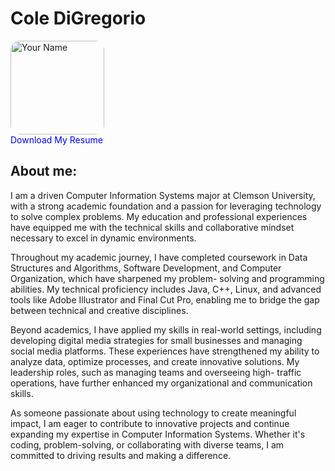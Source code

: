 # Cole DiGregorio

<div style="display: flex; align-items: center;">
    <div style="margin-right: 10px;">
        <img src="your-photo.jpg" alt="Your Name" style="width: 150px; border-radius: 10%;">
        <div>
            <a href="your-resume.pdf" target="_blank" style="text-decoration: none; color: blue;">Download My Resume</a>
        </div>
    </div>
    <div>
    </div>
</div>


 ## About me:

I am a driven Computer Information Systems major at Clemson University, with a strong academic foundation and a passion for leveraging technology to solve complex problems. My               education and professional experiences have equipped me with the technical skills and collaborative mindset necessary to excel in dynamic environments.  
        
Throughout my academic journey, I have completed coursework in Data Structures and Algorithms, Software Development, and Computer Organization, which have sharpened my problem-              solving and programming abilities. My technical proficiency includes Java, C++, Linux, and advanced tools like Adobe Illustrator and Final Cut Pro, enabling me to bridge the gap             between technical and creative disciplines.  

Beyond academics, I have applied my skills in real-world settings, including developing digital media strategies for small businesses and managing social media platforms. These              experiences have strengthened my ability to analyze data, optimize processes, and create innovative solutions. My leadership roles, such as managing teams and overseeing high-               traffic operations, have further enhanced my organizational and communication skills.  

As someone passionate about using technology to create meaningful impact, I am eager to contribute to innovative projects and continue expanding my expertise in Computer Information         Systems. Whether it's coding, problem-solving, or collaborating with diverse teams, I am committed to driving results and making a difference. 

